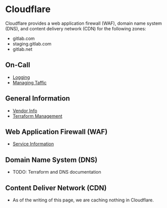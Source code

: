 # Cloudflare

Cloudflare provides a web application firewall (WAF), domain name system
(DNS), and content delivery network (CDN) for the following zones:

- gitlab.com
- staging.gitlab.com
- gitlab.net

## On-Call
* [Logging](logging.md)
* [Managing Taffic](../waf/cloudflare-managing-traffic.md)

## General Information
* [Vendor Info](../waf/clouflare-vendor.md)
* [Terraform Management](../wf/cloudflare-terraform.md)

## Web Application Firewall (WAF)
* [Service Information](../waf/service-waf.md)

## Domain Name System (DNS)
* TODO: Terraform and DNS documentation

## Content Deliver Network (CDN)
* As of the writing of this page, we are caching nothing in Cloudflare.

